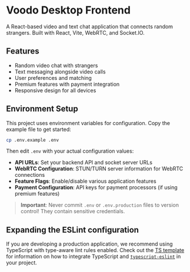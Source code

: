 # Voodo Desktop Frontend

A React-based video and text chat application that connects random strangers. Built with React, Vite, WebRTC, and Socket.IO.

## Features

- Random video chat with strangers
- Text messaging alongside video calls
- User preferences and matching
- Premium features with payment integration
- Responsive design for all devices

## Environment Setup

This project uses environment variables for configuration. Copy the example file to get started:

```bash
cp .env.example .env
```

Then edit `.env` with your actual configuration values:

- **API URLs**: Set your backend API and socket server URLs
- **WebRTC Configuration**: STUN/TURN server information for WebRTC connections
- **Feature Flags**: Enable/disable various application features
- **Payment Configuration**: API keys for payment processors (if using premium features)

> **Important**: Never commit `.env` or `.env.production` files to version control! They contain sensitive credentials.

## Expanding the ESLint configuration

If you are developing a production application, we recommend using TypeScript with type-aware lint rules enabled. Check out the [TS template](https://github.com/vitejs/vite/tree/main/packages/create-vite/template-react-ts) for information on how to integrate  TypeScript and [`typescript-eslint`](https://typescript-eslint.io) in your project.
   